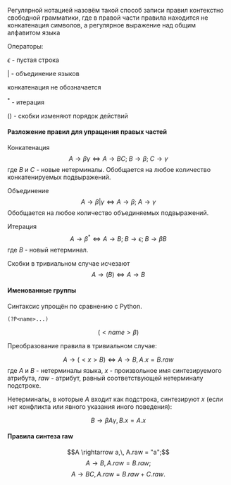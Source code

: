 Регулярной нотацией назовём такой способ записи правил контекстно свободной грамматики, где в правой части правила находится не конкатенация символов, а регулярное выражение над общим алфавитом языка

Операторы:

$\epsilon$ - пустая строка

$|$ - объединение языков

конкатенация не обозначается

$^*$ - итерация

$()$ - скобки изменяют порядок действий

#### Разложение правил для упращения правых частей ####
Конкатенация
$$
A \rightarrow \beta \gamma
\Leftrightarrow
A \rightarrow B C;\; 
B \rightarrow \beta;\; 
C \rightarrow \gamma
$$
где $B$ и $C$ - новые нетерминалы. Обобщается на любое количество конкатенируемых подвыражений.

Объединение
$$
A \rightarrow \beta |\gamma
\Leftrightarrow
A \rightarrow \beta;\; 
A \rightarrow \gamma
$$
Обобщается на любое количество объединяемых подвыражений.

Итерация
$$
A \rightarrow \beta ^*
\Leftrightarrow
A \rightarrow B;\; 
B \rightarrow \epsilon;\; 
B \rightarrow \beta B
$$
где $B$ - новый нетерминал.

Скобки в тривиальном случае исчезают
$$
A \rightarrow (B)
\Leftrightarrow
A \rightarrow B
$$

#### Именованные группы ####
Синтаксис упрощён по сравнению с Python.

```(?P<name>...)```



$$(<name>\beta) 
$$

Преобразование правила в тривиальном случае:

$$A \rightarrow (<x>B) 
\Leftrightarrow
A \rightarrow B,\, A.x = B.raw$$
где $A$ и $B$ - нетерминалы языка, $x$ - произвольное имя синтезируемого атрибута, $raw$ - атрибут, равный соответствующей нетерминалу подстроке.

Нетерминалы, в которые $A$ входит как подстрока, синтезируют $x$ (если нет конфликта или явного указания иного поведения):

$$B  \rightarrow \beta A \gamma,\, B.x = A.x$$

#### Правила синтеза raw ####

$$A \rightarrow a,\, A.raw = "a";$$
$$A \rightarrow B,\, A.raw = B.raw;$$
$$A \rightarrow B C,\, A.raw = B.raw + C.raw.$$
